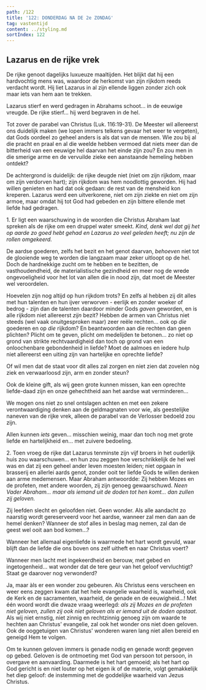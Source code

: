 ```yaml
---
path: /122
title: '122: DONDERDAG NA DE 2e ZONDAG'
tag: vastentijd
content: ../styling.md
sortIndex: 122
---
```


## Lazarus en de rijke vrek

De rijke genoot dagelijks luxueuze maaltijden. Het blijkt dat hij een hardvochtig mens was, waardoor de herkomst van zijn rijkdom reeds verdacht wordt. Hij liet Lazarus in al zijn ellende liggen zonder zich ook maar iets van hem aan te trekken.

Lazarus stierf en werd gedragen in Abrahams schoot... in de eeuwige vreugde. De rijke stierf... hij werd begraven in de hel.

Tot zover de parabel van Christus (Luk. 116:19-31). De Meester wil allereerst ons duidelijk maken (we lopen immers telkens gevaar het weer te vergeten), dat Gods oordeel zo geheel anders is als dat van de mensen. Wie zou bij al die pracht en praal en al die weelde hebben vermoed dat niets meer dan de bitterheid van een eeuwige hel daarvan het einde zijn zou? En zou men in die smerige arme en de vervuilde zieke een aanstaande hemeling hebben ontdekt?

De achtergrond is duidelijk: de rijke deugde niet (niet om zijn rijkdom, maar om zijn verdorven hart); zijn rijkdom was hem noodlottig geworden. Hij had willen genieten en had dat ook gedaan: de rest van de mensheid kon kreperen. Lazarus werd een uitverkorene, niet om zijn ziekte en niet om zijn armoe, maar omdat hij tot God had gebeden en zijn bittere ellende met liefde had gedragen.

1\. Er ligt een waarschuwing in de woorden die Christus Abraham laat spreken als de rijke om een druppel water smeekt. _Kind, denk wel dat gij het op aarde zo goed hebt gehad en Lazarus zo veel geleden heeft; nu zijn de rollen omgekeerd._

De aardse goederen, zelfs het bezit en het genot daarvan, _behoeven_ niet tot de glooiende weg te worden die langzaam maar zeker uitloopt op de hel. Doch de hardnekkige zucht om te hebben en te bezitten, de vasthoudendheid, de materialistische gezindheid en meer nog de wrede ongevoeligheid voor het lot van allen die in nood zijn, dat moet de Meester wel veroordelen.

Hoevelen zijn nog altijd op hun rijkdom trots? En zelfs al hebben zij dit alles met hun talenten en hun ijver verworven - eerlijk en zonder woeker of bedrog - zijn dan de talenten daardoor minder Gods _gaven_ geworden, en is alle rijkdom niet allereerst _zijn_ bezit? Hebben de armen van Christus niet steeds (wel vaak onuitgesproken maar) zeer reële rechten... ook op _die_ goederen en op _die_ rijkdom? En beantwoorden aan die rechten dan geen plichten? Plicht om te geven, plicht om medelijden te betonen... zo niet op grond van strikte rechtvaardigheid dan toch op grond van een onloochenbare gebondenheid in liefde? Moet de aalmoes en iedere hulp niet allereerst een uiting zijn van hartelijke en oprechte liefde?

Of wil men dat de staat voor dit alles zal zorgen en niet zien dat zovelen nòg ziek en verwaarloosd zijn, arm en zonder steun?

Ook de kleine gift, als wij geen grote kunnen missen, kan een oprechte liefde-daad zijn en onze gehechtheid aan het aardse wat verminderen...

We mogen ons niet zo snel ontslagen achten en met een zekere verontwaardiging denken aan de geldmagnaten voor wie, als geestelijke naneven van de rijke vrek, alleen de parabel van de Verlosser bedoeld zou zijn.

Allen kunnen _iets_ geven... misschien weinig, maar dan toch nog met grote liefde en hartelijkheid en... met zuivere bedoeling.

2\. Toen vroeg de rijke dat Lazarus tenminste zijn vijf broers in het ouderlijk huis zou waarschuwen... en hun zou zeggen hoe verschrikkelijk de hel wel was en dat zij een geheel ander leven moesten leiden; niet opgaan in brasserij en allerlei aards genot, zonder ooit ter liefde Gods te willen denken aan arme medemensen. Maar Abraham antwoordde: Zij hebben Mozes en de profeten, met andere woorden, zij zijn genoeg gewaarschuwd. _Neen Vader Abraham... maar als iemand uit de doden tot hen komt... dan zullen zij geloven._

Zij leefden slecht en geloofden niet. Geen wonder. Als alle aandacht zo naarstig wordt gereserveerd voor het aardse, wanneer zal men dan aan de hemel denken? Wanneer de stof alles in beslag mag nemen, zal dan de geest wel ooit aan bod komen...?

Wanneer het allemaal eigenliefde is waarmede het hart wordt gevuld, waar blijft dan de liefde die ons boven ons zelf uitheft en naar Christus voert?

Wanneer men lacht met ingekeerdheid en berouw, met gebed en ingetogenheid... wat wonder dat de tere geur van het geloof vervluchtigt? Staat ge daarover nog verwonderd?

Ja, maar àls er een wonder zou gebeuren. Als Christus eens verscheen en weer eens zeggen kwam dat het hele evangelie waarheid is, waarheid, ook de Kerk en de sacramenten, waarheid, de genade en de eeuwigheid...! Met één woord wordt die dwaze vraag weerlegd: _als zij Mozes en de profeten niet geloven, zullen zij ook niet geloven als er iemand uit de doden opstaat_. Als wij niet ernstig, niet zinnig en rechtzinnig genoeg zijn om waarde te hechten aan Christus' evangelie, zal ook het wonder ons niet doen geloven. Ook de ooggetuigen van Christus' wonderen waren lang niet allen bereid en geneigd Hem te volgen.

Om te kunnen geloven immers is genade nodig en genade wordt gegeven op gebed. Geloven is de ontmoeting met God van persoon tot persoon, in overgave en aanvaarding. Daarmede is het hart gemoeid; als het hart op God gericht is en niet louter op het eigen ik of de materie, volgt gemakkelijk het diep geloof: de instemming met de goddelijke waarheid van Jezus Christus.

